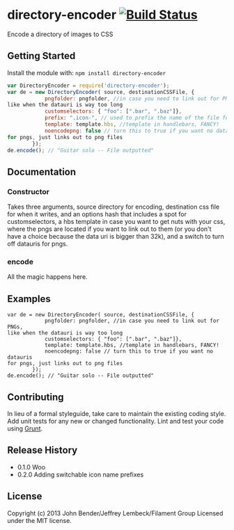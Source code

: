 # directory-encoder [![Build Status](https://secure.travis-ci.org/filamentgroup/directory-encoder.png?branch=master)](http://travis-ci.org/filamentgroup/directory-encoder)

Encode a directory of images to CSS

## Getting Started
Install the module with: `npm install directory-encoder`

```javascript
var DirectoryEncoder = require('directory-encoder');
var de = new DirectoryEncoder( source, destinationCSSFile, {
			pngfolder: pngfolder, //in case you need to link out for PNGs,
like when the datauri is way too long
			customselectors: { "foo": [".bar", ".baz"]}, 
			prefix: ".icon-", // used to prefix the name of the file for the CSS classname, .icon- is the default
			template: template.hbs, //template in handlebars, FANCY!
			noencodepng: false // turn this to true if you want no datauris
for pngs, just links out to png files
		});
de.encode(); // "Guitar solo -- File outputted"
```

## Documentation

### Constructor

Takes three arguments, source directory for encoding, destination css
file for when it writes, and an options hash that includes a spot for
customselectors, a hbs template in case you want to get nuts with your
css, where the pngs are located if you want to link out to them (or you
don't have a choice because the data uri is bigger than 32k), and a
switch to turn off datauris for pngs.

### encode

All the magic happens here.

## Examples
```
var de = new DirectoryEncoder( source, destinationCSSFile, {
			pngfolder: pngfolder, //in case you need to link out for PNGs,
like when the datauri is way too long
			customselectors: { "foo": [".bar", ".baz"]}, 
			template: template.hbs, //template in handlebars, FANCY!
			noencodepng: false // turn this to true if you want no datauris
for pngs, just links out to png files
		});
de.encode(); // "Guitar solo -- File outputted"
```

## Contributing
In lieu of a formal styleguide, take care to maintain the existing coding style. Add unit tests for any new or changed functionality. Lint and test your code using [Grunt](http://gruntjs.com/).

## Release History

* 0.1.0  Woo
* 0.2.0  Adding switchable icon name prefixes

## License
Copyright (c) 2013 John Bender/Jeffrey Lembeck/Filament Group
Licensed under the MIT license.
